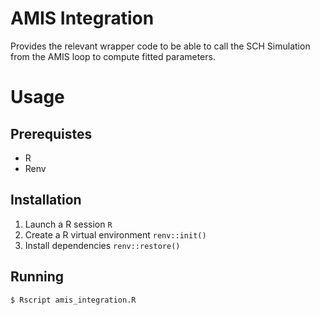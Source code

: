 AMIS Integration
================

Provides the relevant wrapper code to be able to call the SCH Simulation from 
the AMIS loop to compute fitted parameters. 

# Usage

## Prerequistes

 * R
 * Renv 

## Installation

1. Launch a R session `R`
2. Create a R virtual environment `renv::init()`
3. Install dependencies `renv::restore()`

## Running

```bash
$ Rscript amis_integration.R
```